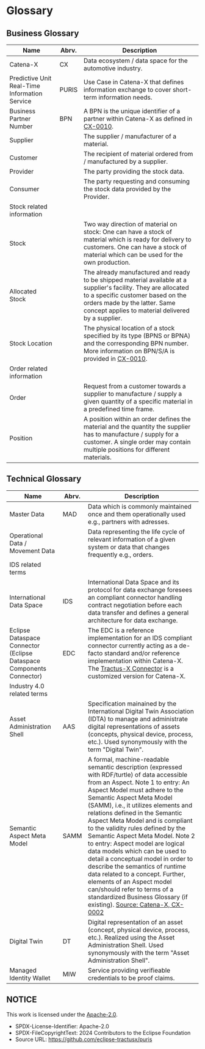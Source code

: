 # Glossary

## Business Glossary

| Name                                          | Abrv. | Description                                                                                                                                                                                                                               |
|-----------------------------------------------|-------|-------------------------------------------------------------------------------------------------------------------------------------------------------------------------------------------------------------------------------------------|
| Catena-X                                      | CX    | 	Data ecosystem / data space for the automotive industry.                                                                                                                                                                                 |
| Predictive Unit Real-Time Information Service | PURIS | Use Case in Catena-X that defines information exchange to cover short-term information needs.                                                                                                                                             |
| Business Partner Number                       | BPN   | A BPN is the unique identifier of a partner within Catena-X as defined in [CX-0010](https://catena-x.net/de/standard-library).                                                                                                            |
| Supplier                                      |       | The supplier / manufacturer of a material.                                                                                                                                                                                                |
| Customer                                      |       | The recipient of material ordered from / manufactured by a supplier.                                                                                                                                                                      |
| Provider                                      |       | The party providing the stock data.                                                                                                                                                                                                       |
| Consumer                                      |       | The party requesting and consuming the stock data provided by the Provider.                                                                                                                                                               |
| Stock related information                     |
| Stock                                         |       | Two way direction of material on stock: One can have a stock of material which is ready for delivery to customers. One can have a stock of material which can be used for the own production.                                             |
| Allocated Stock                               |       | The already manufactured and ready to be shipped material available at a supplier's facility. They are allocated to a specific customer based on the orders made by the latter. Same concept applies to material delivered by a supplier. |
| Stock Location                                |       | The physical location of a stock specified by its type (BPNS or BPNA) and the corresponding BPN number. More information on BPN/S/A is provided in [CX-0010](https://catena-x.net/de/standard-library).                                   |
| Order related information                     |
| Order                                         |       | Request from a customer towards a supplier to manufacture / supply a given quantity of a specific material in a predefined time frame.                                                                                                    |
| Position                                      |       | A position within an order defines the material and the quantity the supplier has to manufacture / supply for a customer. A single order may contain multiple positions for different materials.                                          |

## Technical Glossary

| Name                                                                 | Abrv. | Description                                                                                                                                                                                                                                                                                                                                                                                                                                                                                                                                                                                                                                                                                                                                      |
|----------------------------------------------------------------------|-------|--------------------------------------------------------------------------------------------------------------------------------------------------------------------------------------------------------------------------------------------------------------------------------------------------------------------------------------------------------------------------------------------------------------------------------------------------------------------------------------------------------------------------------------------------------------------------------------------------------------------------------------------------------------------------------------------------------------------------------------------------|
| Master Data                                                          | MAD   | Data which is commonly maintained once and them operationally used e.g., partners with adresses.                                                                                                                                                                                                                                                                                                                                                                                                                                                                                                                                                                                                                                                 |
| Operational Data / Movement Data                                     |       | Data representing the life cycle of relevant information of a given system or data that changes frequently e.g., orders.                                                                                                                                                                                                                                                                                                                                                                                                                                                                                                                                                                                                                         |
| IDS related terms                                                    |
| International Data Space                                             | IDS   | International Data Space and its protocol for data exchange foresees an compliant connector handling contract negotiation before each data transfer and defines a general architecture for data exchange.                                                                                                                                                                                                                                                                                                                                                                                                                                                                                                                                        |
| Eclipse Dataspace Connector (Eclipse Dataspace Components Connector) | EDC   | The EDC is a reference implementation for an IDS compliant connector currently acting as a de-facto standard and/or reference implementation within Catena-X. The [Tractus-X Connector](https://github.com/eclipse-tractusx/tractusx-edc) is a customized version for Catena-X.                                                                                                                                                                                                                                                                                                                                                                                                                                                                  |
| Industry 4.0 related terms                                           |
| Asset Administration Shell                                           | AAS   | Specification mainained by the International Digital Twin Association (IDTA) to manage and administrate digital representations of assets (concepts, physical device, process, etc.). Used synonymously with the term "Digital Twin".                                                                                                                                                                                                                                                                                                                                                                                                                                                                                                            |
| Semantic Aspect Meta Model                                           | SAMM  | A formal, machine-readable semantic description (expressed with RDF/turtle) of data accessible from an Aspect. Note 1 to entry: An Aspect Model must adhere to the Semantic Aspect Meta Model (SAMM), i.e., it utilizes elements and relations defined in the Semantic Aspect Meta Model and is compliant to the validity rules defined by the Semantic Aspect Meta Model. Note 2 to entry: Aspect model are logical data models which can be used to detail a conceptual model in order to describe the semantics of runtime data related to a concept. Further, elements of an Aspect model can/should refer to terms of a standardized Business Glossary (if existing). [Source: Catena-X, CX-0002](https://catena-x.net/de/standard-library) |
| Digital Twin                                                         | DT    | Digital representation of an asset (concept, physical device, process, etc.). Realized using the Asset Administration Shell. Used synonymously with the term "Asset Administration Shell".                                                                                                                                                                                                                                                                                                                                                                                                                                                                                                                                                       |
| Managed Identity Wallet                                              | MIW   | Service providing verifieable credentials to be proof claims.                                                                                                                                                                                                                                                                                                                                                                                                                                                                                                                                                                                                                                                                                    |

## NOTICE

This work is licensed under the [Apache-2.0](https://www.apache.org/licenses/LICENSE-2.0).

- SPDX-License-Identifier: Apache-2.0
- SPDX-FileCopyrightText: 2024 Contributors to the Eclipse Foundation
- Source URL: https://github.com/eclipse-tractusx/puris
